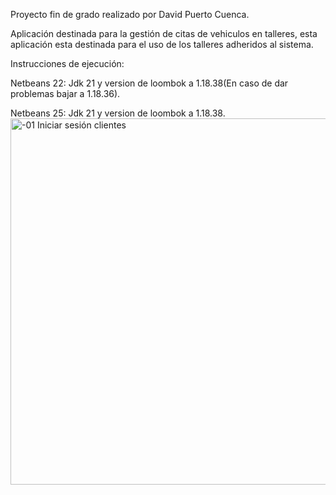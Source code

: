Proyecto fin de grado realizado por David Puerto Cuenca.

Aplicación destinada para la gestión de citas de vehiculos en talleres, esta aplicación esta destinada para el uso de los talleres adheridos al sistema.

Instrucciones de ejecución:

Netbeans 22: Jdk 21 y version de loombok a 1.18.38(En caso de dar problemas bajar a 1.18.36).

Netbeans 25: Jdk 21 y version de loombok a 1.18.38.
<img width="679" height="586" alt="-01 Iniciar sesión clientes" src="https://github.com/user-attachments/assets/b5050dfd-1995-4dee-9b9f-be2d807a3da1" />
